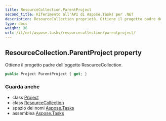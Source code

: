 ```yaml
---
title: ResourceCollection.ParentProject
second_title: Riferimento all'API di Aspose.Tasks per .NET
description: ResourceCollection proprietà. Ottiene il progetto padre delloggetto ResourceCollection.
type: docs
weight: 30
url: /it/net/aspose.tasks/resourcecollection/parentproject/
---
```

## ResourceCollection.ParentProject property

Ottiene il progetto padre dell'oggetto ResourceCollection.

```csharp
public Project ParentProject { get; }
```

### Guarda anche

* class [Project](../../project/)
* class [ResourceCollection](../)
* spazio dei nomi [Aspose.Tasks](../../resourcecollection/)
* assemblea [Aspose.Tasks](../../../)


